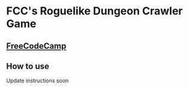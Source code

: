 FCC's Roguelike Dungeon Crawler Game
=====
[FreeCodeCamp](https://www.freecodecamp.com/challenges/build-a-roguelike-dungeon-crawler-game)
------
How to use
-----------
Update instructions soon
